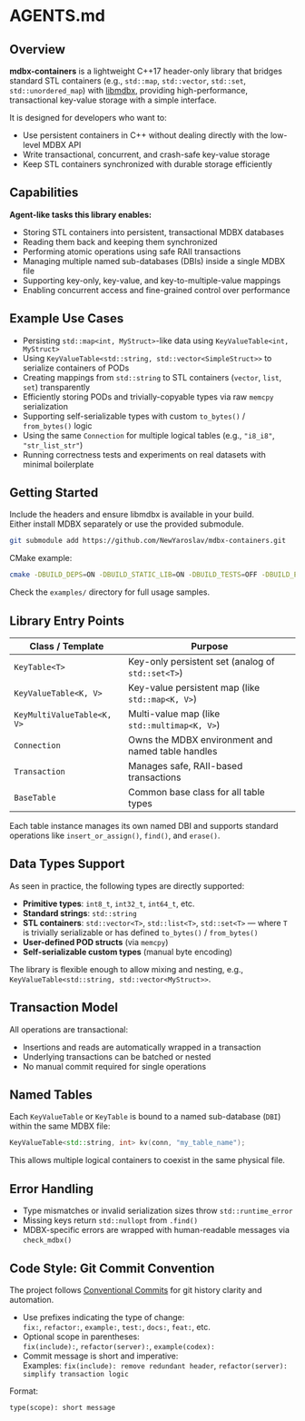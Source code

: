 # AGENTS.md

## Overview

**mdbx-containers** is a lightweight C++17 header-only library that bridges standard STL containers (e.g., `std::map`, `std::vector`, `std::set`, `std::unordered_map`) with [libmdbx](https://github.com/erthink/libmdbx), providing high-performance, transactional key-value storage with a simple interface.

It is designed for developers who want to:

- Use persistent containers in C++ without dealing directly with the low-level MDBX API  
- Write transactional, concurrent, and crash-safe key-value storage  
- Keep STL containers synchronized with durable storage efficiently  

## Capabilities

**Agent-like tasks this library enables:**

- Storing STL containers into persistent, transactional MDBX databases  
- Reading them back and keeping them synchronized  
- Performing atomic operations using safe RAII transactions  
- Managing multiple named sub-databases (DBIs) inside a single MDBX file  
- Supporting key-only, key-value, and key-to-multiple-value mappings  
- Enabling concurrent access and fine-grained control over performance  

## Example Use Cases

- Persisting `std::map<int, MyStruct>`-like data using `KeyValueTable<int, MyStruct>`  
- Using `KeyValueTable<std::string, std::vector<SimpleStruct>>` to serialize containers of PODs  
- Creating mappings from `std::string` to STL containers (`vector`, `list`, `set`) transparently  
- Efficiently storing PODs and trivially-copyable types via raw `memcpy` serialization  
- Supporting self-serializable types with custom `to_bytes()` / `from_bytes()` logic  
- Using the same `Connection` for multiple logical tables (e.g., `"i8_i8"`, `"str_list_str"`)  
- Running correctness tests and experiments on real datasets with minimal boilerplate  

## Getting Started

Include the headers and ensure libmdbx is available in your build.  
Either install MDBX separately or use the provided submodule.

```bash
git submodule add https://github.com/NewYaroslav/mdbx-containers.git
```

CMake example:

```bash
cmake -DBUILD_DEPS=ON -DBUILD_STATIC_LIB=ON -DBUILD_TESTS=OFF -DBUILD_EXAMPLES=ON .
```

Check the `examples/` directory for full usage samples.

## Library Entry Points

| Class / Template                  | Purpose                                                    |
|----------------------------------|------------------------------------------------------------|
| `KeyTable<T>`                    | Key-only persistent set (analog of `std::set<T>`)          |
| `KeyValueTable<K, V>`            | Key-value persistent map (like `std::map<K, V>`)           |
| `KeyMultiValueTable<K, V>`       | Multi-value map (like `std::multimap<K, V>`)               |
| `Connection`                     | Owns the MDBX environment and named table handles          |
| `Transaction`                    | Manages safe, RAII-based transactions                      |
| `BaseTable`                      | Common base class for all table types                      |

Each table instance manages its own named DBI and supports standard operations like `insert_or_assign()`, `find()`, and `erase()`.

## Data Types Support

As seen in practice, the following types are directly supported:

- **Primitive types**: `int8_t`, `int32_t`, `int64_t`, etc.  
- **Standard strings**: `std::string`  
- **STL containers**: `std::vector<T>`, `std::list<T>`, `std::set<T>` — where `T` is trivially serializable or has defined `to_bytes()` / `from_bytes()`  
- **User-defined POD structs** (via `memcpy`)  
- **Self-serializable custom types** (manual byte encoding)  

The library is flexible enough to allow mixing and nesting, e.g., `KeyValueTable<std::string, std::vector<MyStruct>>`.

## Transaction Model

All operations are transactional:

- Insertions and reads are automatically wrapped in a transaction  
- Underlying transactions can be batched or nested  
- No manual commit required for single operations  

## Named Tables

Each `KeyValueTable` or `KeyTable` is bound to a named sub-database (`DBI`) within the same MDBX file:

```cpp
KeyValueTable<std::string, int> kv(conn, "my_table_name");
```

This allows multiple logical containers to coexist in the same physical file.

## Error Handling

- Type mismatches or invalid serialization sizes throw `std::runtime_error`  
- Missing keys return `std::nullopt` from `.find()`  
- MDBX-specific errors are wrapped with human-readable messages via `check_mdbx()`  

## Code Style: Git Commit Convention

The project follows [Conventional Commits](https://www.conventionalcommits.org/) for git history clarity and automation.

- Use prefixes indicating the type of change:  
  `fix:`, `refactor:`, `example:`, `test:`, `docs:`, `feat:`, etc.
- Optional scope in parentheses:  
  `fix(include):`, `refactor(server):`, `example(codex):`
- Commit message is short and imperative:  
  Examples: `fix(include): remove redundant header`, `refactor(server): simplify transaction logic`

Format:  
```text
type(scope): short message
```